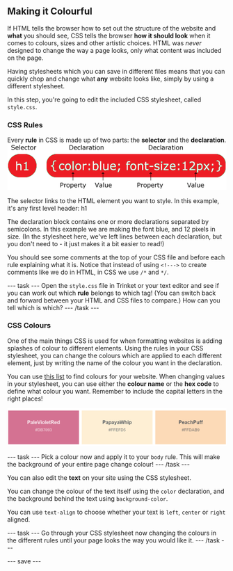 
## Making it Colourful

If HTML tells the browser how to set out the structure of the website and **what** you should see, CSS tells the browser **how it should look** when it comes to colours, sizes and other artistic choices. HTML was *never* designed to change the way a page looks, only what content was included on the page. 

Having stylesheets which you can save in different files means that you can quickly chop and change what **any** website looks like, simply by using a different stylesheet. 

In this step, you're going to edit the included CSS stylesheet, called ```style.css```.

### CSS Rules
Every **rule** in CSS is made up of two parts: the **selector** and the **declaration**.
![CSS Rule](images/css-rule.png)

The selector links to the HTML element you want to style. In this example, it's any first level header: h1

The declaration block contains one or more declarations separated by semicolons. In this example we are making the font blue, and 12 pixels in size. (In the stylesheet here, we've left lines between each declaration, but you don't need to - it just makes it a bit easier to read!) 

You should see some comments at the top of your CSS file and before each rule explaining what it is. Notice that instead of using ```<!--->``` to create comments like we do in HTML, in CSS we use ```/*``` and ```*/```.  

--- task ---
Open the ```style.css``` file in Trinket or your text editor and see if you can work out which **rule** belongs to which tag! (You can switch back and forward between your HTML and CSS files to compare.) How can you tell which is which?
--- /task ---

### CSS Colours
One of the main things CSS is used for when formatting websites is adding splashes of colour to different elements. Using the rules in your CSS stylesheet, you can change the colours which are applied to each different element, just by writing the name of the colour you want in the declaration.

You can use [this list](https://www.w3schools.com/cssref/css_colors.asp) to find colours for your website. When changing values in your stylesheet, you can use either the **colour name** or the **hex code** to define what colour you want. Remember to include the capital letters in the right places!  

![CSS colour examples PaleVioletRed, PapayaWhip and PeachPuff](images/sample-colours.png)

--- task ---
Pick a colour now and apply it to your ```body``` rule. This will make the background of your entire page change colour!
--- /task ---

You can also edit the **text** on your site using the CSS stylesheet. 

You can change the colour of the text itself using the  ```color``` declaration, and the background behind the text using ```background-color```.

You can use ```text-align``` to choose whether your text is ```left```, ```center``` or ```right``` aligned.

--- task ---
Go through your CSS stylesheet now changing the colours in the different rules until your page looks the way you would like it. 
--- /task ---

--- save ---
